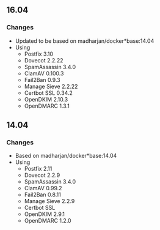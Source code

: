 ## 16.04 

### Changes

* Updated to be based on madharjan/docker*base:14.04
* Using
   * Postfix 3.10
   * Dovecot 2.2.22
   * SpamAssassin 3.4.0
   * ClamAV 0.100.3
   * Fail2Ban 0.9.3
   * Manage Sieve 2.2.22
   * Certbot SSL 0.34.2
   * OpenDKIM 2.10.3
   * OpenDMARC 1.3.1

## 14.04

### Changes

* Based on madharjan/docker*base:14.04
* Using
   * Postfix 2.11
   * Dovecot 2.2.9
   * SpamAssassin 3.4.0
   * ClamAV 0.99.2
   * Fail2Ban 0.8.11
   * Manage Sieve 2.2.9
   * Certbot SSL
   * OpenDKIM 2.9.1
   * OpenDMARC 1.2.0
